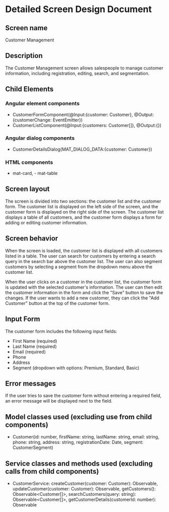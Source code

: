 # Detailed Screen Design Document
## Screen name
Customer Management

## Description
The Customer Management screen allows salespeople to manage customer information, including registration, editing, search, and segmentation.

## Child Elements
### Angular element components
- CustomerFormComponent(@Input:{customer: Customer}, @Output:{customerChange: EventEmitter<Customer>})
- CustomerListComponent(@Input:{customers: Customer[]}, @Output:{})
### Angular dialog components
- CustomerDetailsDialog(MAT_DIALOG_DATA:{customer: Customer})
### HTML components
- mat-card, - mat-table

## Screen layout
The screen is divided into two sections: the customer list and the customer form. The customer list is displayed on the left side of the screen, and the customer form is displayed on the right side of the screen. The customer list displays a table of all customers, and the customer form displays a form for adding or editing customer information.

## Screen behavior
When the screen is loaded, the customer list is displayed with all customers listed in a table. The user can search for customers by entering a search query in the search bar above the customer list. The user can also segment customers by selecting a segment from the dropdown menu above the customer list.

When the user clicks on a customer in the customer list, the customer form is updated with the selected customer's information. The user can then edit the customer information in the form and click the "Save" button to save the changes. If the user wants to add a new customer, they can click the "Add Customer" button at the top of the customer form.

## Input Form
The customer form includes the following input fields:
- First Name (required)
- Last Name (required)
- Email (required)
- Phone
- Address
- Segment (dropdown with options: Premium, Standard, Basic)

## Error messages
If the user tries to save the customer form without entering a required field, an error message will be displayed next to the field.

## Model classes used (excluding use from child components)
- Customer(id: number, firstName: string, lastName: string, email: string, phone: string, address: string, registrationDate: Date, segment: CustomerSegment)

## Service classes and methods used (excluding calls from child components)
- CustomerService: createCustomer(customer: Customer): Observable<Customer>, updateCustomer(customer: Customer): Observable<Customer>, getCustomers(): Observable<Customer[]>, searchCustomers(query: string): Observable<Customer[]>, getCustomerDetails(customerId: number): Observable<Customer>